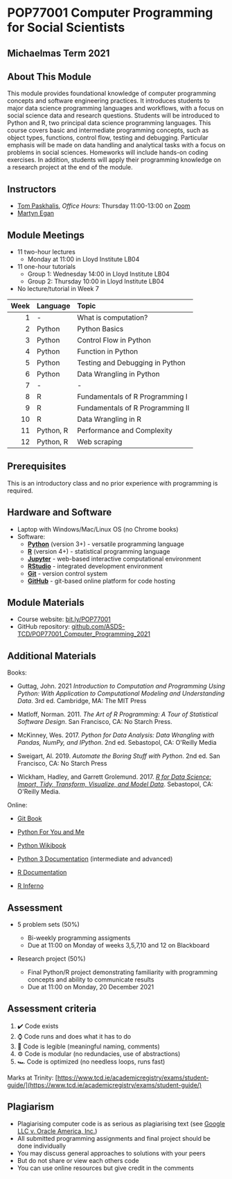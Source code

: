 # POP77001 Computer Programming for Social Scientists

## Michaelmas Term 2021

## About This Module

This module provides foundational knowledge of computer programming concepts and software engineering practices. It introduces students to major data science programming languages and workflows, with a focus on social science data and research questions. Students will be introduced to Python and R, two principal data science programming languages. This course covers basic and intermediate programming concepts, such as object types, functions, control flow, testing and debugging. Particular emphasis will be made on data handling and analytical tasks with a focus on problems in social sciences. Homeworks will include hands-on coding exercises. In addition, students will apply their programming knowledge on a research project at the end of the module.

## Instructors

- [Tom Paskhalis](mailto:tom.paskhalis@tcd.ie), *Office Hours*: Thursday 11:00-13:00 on [Zoom](https://calendly.com/tom_paskhalis/pop77001_office_hours)
- [Martyn Egan](mailto:eganm9@tcd.ie)

## Module Meetings

- 11 two-hour lectures
    - Monday at 11:00 in Lloyd Institute LB04
- 11 one-hour tutorials
    - Group 1: Wednesday 14:00 in Lloyd Institute LB04
    - Group 2: Thursday 10:00 in Lloyd Institute LB04
- No lecture/tutorial in Week 7

|   Week | Language   | Topic                            |
|-------:|:-----------|:---------------------------------|
|      1 | -          | What is computation?             |
|      2 | Python     | Python Basics                    |
|      3 | Python     | Control Flow in Python           |
|      4 | Python     | Function in Python               |
|      5 | Python     | Testing and Debugging in Python  |
|      6 | Python     | Data Wrangling in Python         |
|      7 | -          | -                                |
|      8 | R          | Fundamentals of R Programming I  |
|      9 | R          | Fundamentals of R Programming II |
|     10 | R          | Data Wrangling in R              |
|     11 | Python, R  | Performance and Complexity       |
|     12 | Python, R  | Web scraping                     |    

## Prerequisites

This is an introductory class and no prior experience with programming is required.

## Hardware and Software

- Laptop with Windows/Mac/Linux OS (no Chrome books)
- Software:
    - [**Python**](https://www.python.org/) (version 3+) - versatile programming language
    - [**R**](https://cran.r-project.org/) (version 4+) - statistical programming language
    - [**Jupyter**](https://jupyter.org/) - web-based interactive computational environment
    - [**RStudio**](https://www.rstudio.com/) - integrated development environment
    - [**Git**](https://git-scm.com/) - version control system
    - [**GitHub**](https://github.com/) - git-based online platform for code hosting

## Module Materials

- Course website: [bit.ly/POP77001](https://bit.ly/POP77001)
- GitHub repository: [github.com/ASDS-TCD/POP77001_Computer_Programming_2021](https://github.com/ASDS-TCD/POP77001_Computer_Programming_2021)

## Additional Materials

Books:

- Guttag, John. 2021 *Introduction to Computation and Programming Using Python: With Application to Computational Modeling and Understanding Data*. 3rd ed. Cambridge, MA: The MIT Press

- Matloff, Norman. 2011. *The Art of R Programming: A Tour of Statistical Software Design*. San Francisco, CA: No Starch Press.

- McKinney, Wes. 2017. *Python for Data Analysis: Data Wrangling with Pandas, NumPy, and IPython*. 2nd ed. Sebastopol, CA: O'Reilly Media

- Sweigart, Al. 2019. *Automate the Boring Stuff with Python*. 2nd ed. San Francisco, CA: No Starch Press

- Wickham, Hadley, and Garrett Grolemund. 2017. [*R for Data Science: Import, Tidy, Transform, Visualize, and Model Data*](http://r4ds.had.co.nz/). Sebastopol, CA: O'Reilly Media.

Online:

- [Git Book](https://git-scm.com/book/en/v2)

- [Python For You and Me](https://pymbook.readthedocs.io/en/latest/)

- [Python Wikibook](https://en.wikibooks.org/wiki/Python_Programming)

- [Python 3 Documentation](https://docs.python.org/3/) (intermediate and advanced)

- [R Documentation](https://rdrr.io/)

- [R Inferno](https://www.burns-stat.com/pages/Tutor/R_inferno.pdf)

## Assessment

- 5 problem sets (50%)
    - Bi-weekly programming assigments
    - Due at 11:00 on Monday of weeks 3,5,7,10 and 12 on Blackboard

- Research project (50%)
    - Final Python/R project demonstrating familiarity with programming concepts and ability to communicate results
    - Due at 11:00 on Monday, 20 December 2021
    
## Assessment criteria

1. ✔️ Code exists
2. ⌚ Code runs and does what it has to do
3. 📜 Code is legible (meaningful naming, comments)
4. ⚙️ Code is modular (no redundacies, use of abstractions)
5. 🏎️ Code is optimized (no needless loops, runs fast)

Marks at Trinity: [https://www.tcd.ie/academicregistry/exams/student-guide/](https://www.tcd.ie/academicregistry/exams/student-guide/)

## Plagiarism

- Plagiarising computer code is as serious as plagiarising text (see [Google LLC v. Oracle America, Inc.](https://en.wikipedia.org/wiki/Google_LLC_v._Oracle_America%2C_Inc.))
- All submitted programming assignments and final project should be done individually
- You may discuss general approaches to solutions with your peers
- But do not share or view each others code
- You can use online resources but give credit in the comments 